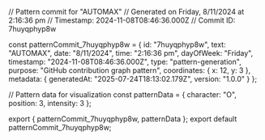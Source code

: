 // Pattern commit for "AUTOMAX"
// Generated on Friday, 8/11/2024 at 2:16:36 pm
// Timestamp: 2024-11-08T08:46:36.000Z
// Commit ID: 7huyqphyp8w

const patternCommit_7huyqphyp8w = {
  id: "7huyqphyp8w",
  text: "AUTOMAX",
  date: "8/11/2024",
  time: "2:16:36 pm",
  dayOfWeek: "Friday",
  timestamp: "2024-11-08T08:46:36.000Z",
  type: "pattern-generation",
  purpose: "GitHub contribution graph pattern",
  coordinates: {
    x: 12,
    y: 3
  },
  metadata: {
    generatedAt: "2025-07-24T18:13:02.179Z",
    version: "1.0.0"
  }
};

// Pattern data for visualization
const patternData = {
  character: "O",
  position: 3,
  intensity: 3
};

export { patternCommit_7huyqphyp8w, patternData };
export default patternCommit_7huyqphyp8w;
